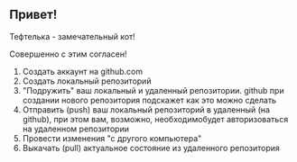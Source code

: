 ## Привет!

Тефтелька - замечательный кот!

Совершенно с этим согласен!

1. Создать аккаунт на github.com
2. Создать локальный репозиторий
3. "Подружить" ваш локальный и удаленный репозитории. github при создании 
нового репозитория подскажет как это можно сделать
4. Отправить (push) ваш локальный репозиторий в удаленный (на github), при этом вам, возможно,
необходимобудет авторизоваться на удаленном репозитории
5. Провести изменения "с другого компьютера"
6. Выкачать (pull) актуальное состояние из удаленного репозитория